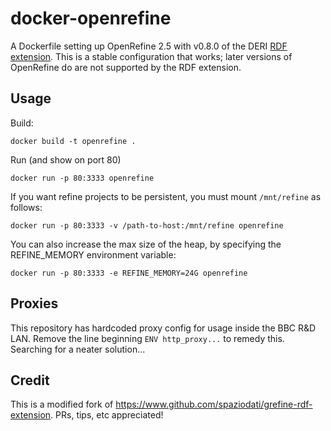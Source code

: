 docker-openrefine
=================

A Dockerfile setting up OpenRefine 2.5 with v0.8.0 of the DERI [RDF extension][1]. This is a stable configuration that works; later versions of OpenRefine do are not supported by the RDF extension.

Usage
-----

Build:

    docker build -t openrefine .

Run (and show on port 80)

    docker run -p 80:3333 openrefine

If you want refine projects to be persistent, you must mount `/mnt/refine` as follows:

    docker run -p 80:3333 -v /path-to-host:/mnt/refine openrefine

You can also increase the max size of the heap, by specifying the REFINE_MEMORY environment variable:

    docker run -p 80:3333 -e REFINE_MEMORY=24G openrefine

Proxies
-------

This repository has hardcoded proxy config for usage inside the BBC R&D LAN. Remove the line beginning `ENV http_proxy...` to remedy this. Searching for a neater solution...

Credit
------

This is a modified fork of https://www.github.com/spaziodati/grefine-rdf-extension. PRs, tips, etc appreciated!

[1]: https://github.com/fadmaa/grefine-rdf-extension
[2]: https://github.com/giTorto/Refine-NER-Extension
[3]: https://github.com/giTorto/geoXtension
[4]: https://github.com/giTorto/extraCTU-plugin
[5]: https://registry.hub.docker.com/u/spaziodati/openrefine/
